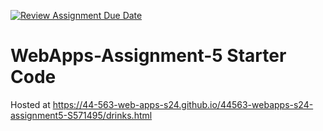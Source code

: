 [![Review Assignment Due Date](https://classroom.github.com/assets/deadline-readme-button-24ddc0f5d75046c5622901739e7c5dd533143b0c8e959d652212380cedb1ea36.svg)](https://classroom.github.com/a/5u0mb8O1)
# WebApps-Assignment-5 Starter Code
Hosted at  https://44-563-web-apps-s24.github.io/44563-webapps-s24-assignment5-S571495/drinks.html
